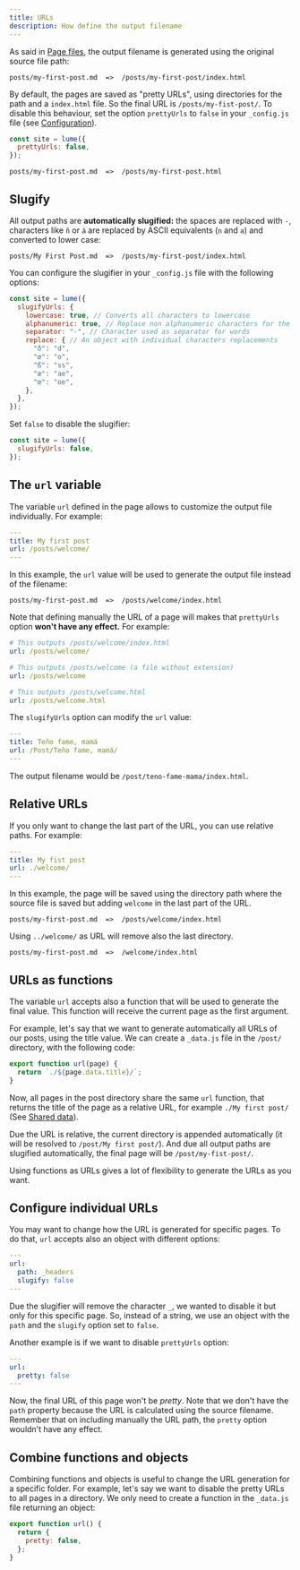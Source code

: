```yaml
---
title: URLs
description: How define the output filename
---
```


As said in [Page files](/creating-pages/page-files), the output filename is
generated using the original source file path:

```
posts/my-first-post.md  =>  /posts/my-first-post/index.html
```

By default, the pages are saved as "pretty URLs", using directories for the path
and a `index.html` file. So the final URL is `/posts/my-fist-post/`. To disable
this behaviour, set the option `prettyUrls` to `false` in your `_config.js` file
(see [Configuration](/getting-started/config-file/)).

```js
const site = lume({
  prettyUrls: false,
});
```

```
posts/my-first-post.md  =>  /posts/my-first-post.html
```

## Slugify

All output paths are **automatically slugified:** the spaces are replaced with
`-`, characters like `ñ` or `á` are replaced by ASCII equivalents (`n` and `a`)
and converted to lower case:

```
posts/My First Post.md  =>  /posts/my-first-post/index.html
```

You can configure the slugifier in your `_config.js` file with the following
options:

```js
const site = lume({
  slugifyUrls: {
    lowercase: true, // Converts all characters to lowercase
    alphanumeric: true, // Replace non alphanumeric characters for the equivalent. Example: ñ to n.
    separator: "-", // Character used as separator for words
    replace: { // An object with individual characters replacements
      "ð": "d",
      "ø": "o",
      "ß": "ss",
      "æ": "ae",
      "œ": "oe",
    },
  },
});
```

Set `false` to disable the slugifier:

```js
const site = lume({
  slugifyUrls: false,
});
```

## The `url` variable

The variable `url` defined in the page allows to customize the output file
individually. For example:

```yml
---
title: My first post
url: /posts/welcome/
---
```

In this example, the `url` value will be used to generate the output file
instead of the filename:

```
posts/my-first-post.md  =>  /posts/welcome/index.html
```

Note that defining manually the URL of a page will makes that `prettyUrls`
option **won't have any effect.** For example:

```yml
# This outputs /posts/welcome/index.html
url: /posts/welcome/

# This outputs /posts/welcome (a file without extension)
url: /posts/welcome

# This outputs /posts/welcome.html
url: /posts/welcome.html
```

The `slugifyUrls` option can modify the `url` value:

```yml
---
title: Teño fame, mamá
url: /Post/Teño fame, mamá/
---
```

The output filename would be `/post/teno-fame-mama/index.html`.

## Relative URLs

If you only want to change the last part of the URL, you can use relative paths.
For example:

```yml
---
title: My fist post
url: ./welcome/
---
```

In this example, the page will be saved using the directory path where the
source file is saved but adding `welcome` in the last part of the URL.

```
posts/my-first-post.md  =>  /posts/welcome/index.html
```

Using `../welcome/` as URL will remove also the last directory.

```
posts/my-first-post.md  =>  /welcome/index.html
```

## URLs as functions

The variable `url` accepts also a function that will be used to generate the
final value. This function will receive the current page as the first argument.

For example, let's say that we want to generate automatically all URLs of our
posts, using the title value. We can create a `_data.js` file in the `/post/`
directory, with the following code:

```js
export function url(page) {
  return `./${page.data.title}/`;
}
```

Now, all pages in the post directory share the same `url` function, that returns
the title of the page as a relative URL, for example `./My first post/` (See
[Shared data](/creating-pages/shared-data/)).

Due the URL is relative, the current directory is appended automatically (it
will be resolved to `/post/My first post/`). And due all output paths are
slugified automatically, the final page will be `/post/my-fist-post/`.

Using functions as URLs gives a lot of flexibility to generate the URLs as you
want.

## Configure individual URLs

You may want to change how the URL is generated for specific pages. To do that,
`url` accepts also an object with different options:

```yml
---
url:
  path: _headers
  slugify: false
---
```

Due the slugifier will remove the character `_`, we wanted to disable it but
only for this specific page. So, instead of a string, we use an object with the
`path` and the `slugify` option set to `false`.

Another example is if we want to disable `prettyUrls` option:

```yml
---
url:
  pretty: false
---
```

Now, the final URL of this page won't be _pretty_. Note that we don't have the
`path` property because the URL is calculated using the source filename.
Remember that on including manually the URL path, the `pretty` option wouldn't
have any effect.

## Combine functions and objects

Combining functions and objects is useful to change the URL generation for a
specific folder. For example, let's say we want to disable the pretty URLs to
all pages in a directory. We only need to create a function in the `_data.js`
file returning an object:

```js
export function url() {
  return {
    pretty: false,
  };
}
```
